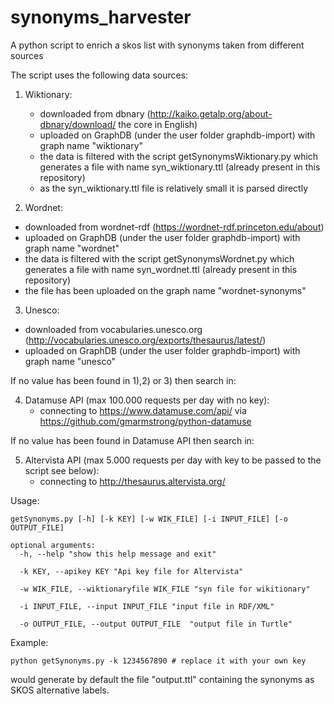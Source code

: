 # synonyms_harvester
A python script to enrich a skos list with synonyms taken from different sources

The script uses the following data sources:

1) Wiktionary:
   - downloaded from dbnary (http://kaiko.getalp.org/about-dbnary/download/ the core in English)
   - uploaded on GraphDB (under the user folder graphdb-import) with graph name "wiktionary"
   - the data is filtered with the script getSynonymsWiktionary.py which generates a file with name syn_wiktionary.ttl (already present in this repository)
   - as the syn_wiktionary.ttl file is relatively small it is parsed directly

2) Wordnet:
  - downloaded from wordnet-rdf (https://wordnet-rdf.princeton.edu/about)
   - uploaded on GraphDB (under the user folder graphdb-import) with graph name "wordnet"
   - the data is filtered with the script getSynonymsWordnet.py which generates a file with name syn_wordnet.ttl (already present in this repository)
   - the file has been uploaded on the graph name "wordnet-synonyms"

3) Unesco:
  - downloaded from vocabularies.unesco.org (http://vocabularies.unesco.org/exports/thesaurus/latest/)
   - uploaded on GraphDB (under the user folder graphdb-import) with graph name "unesco"

If no value has been found in 1),2) or 3) then search in:

4) Datamuse API (max 100.000 requests per day with no key):
   - connecting to https://www.datamuse.com/api/ via https://github.com/gmarmstrong/python-datamuse

If no value has been found in Datamuse API then search in:

5) Altervista API (max 5.000 requests per day with key to be passed to the script see below):
   - connecting to http://thesaurus.altervista.org/

Usage:
```
getSynonyms.py [-h] [-k KEY] [-w WIK_FILE] [-i INPUT_FILE] [-o OUTPUT_FILE]

optional arguments:
  -h, --help "show this help message and exit"

  -k KEY, --apikey KEY "Api key file for Altervista"

  -w WIK_FILE, --wiktionaryfile WIK_FILE "syn file for wikitionary"

  -i INPUT_FILE, --input INPUT_FILE "input file in RDF/XML"

  -o OUTPUT_FILE, --output OUTPUT_FILE  "output file in Turtle"

```

Example:
```
python getSynonyms.py -k 1234567890 # replace it with your own key
```
would generate by default the file "output.ttl" containing the synonyms as SKOS alternative labels.